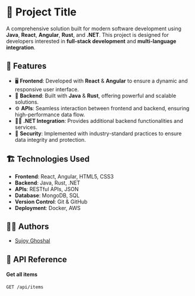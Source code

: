 # 🚀 **Project Title**

A comprehensive solution built for modern software development using **Java**, **React**, **Angular**, **Rust**, and **.NET**. This project is designed for developers interested in **full-stack development** and **multi-language integration**.

## 🌟 **Features**

- 🖥️ **Frontend**: Developed with **React** & **Angular** to ensure a dynamic and responsive user interface.
- 🔧 **Backend**: Built with **Java** & **Rust**, offering powerful and scalable solutions.
- ⚙️ **APIs**: Seamless interaction between frontend and backend, ensuring high-performance data flow.
- 🧑‍💻 **.NET Integration**: Provides additional backend functionalities and services.
- 🔐 **Security**: Implemented with industry-standard practices to ensure data integrity and protection.

## 🏗️ **Technologies Used**

- **Frontend**: React, Angular, HTML5, CSS3
- **Backend**: Java, Rust, .NET
- **APIs**: RESTful APIs, JSON
- **Database**: MongoDB, SQL
- **Version Control**: Git & GitHub
- **Deployment**: Docker, AWS

## 👨‍💻 **Authors**

- [Sujoy Ghoshal](mailto:sujoy2025sdeintern@gmail.com)

## 📑 **API Reference**

#### Get all items

```http
GET /api/items
